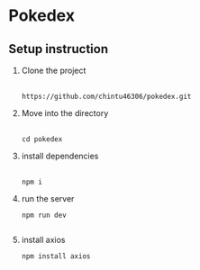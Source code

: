# Pokedex

## Setup instruction

  1. Clone the project <br><br>
      ```  
      https://github.com/chintu46306/pokedex.git 
      
      ```

    
 2. Move into the directory <br><br>
    ```
    cd pokedex

    ```
3. install dependencies   <br><br>
    ```
    npm i

    ```
4. run the server
    ```
    npm run dev
  
    ```

5. install axios
    ```
    npm install axios

    ```



    

